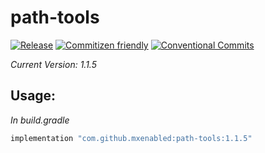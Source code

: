 # path-tools

[![Release](https://jitpack.io/v/mxenabled/path-tools.svg)](https://jitpack.io/p/mxenabled/path-tools)
[![Commitizen friendly](https://img.shields.io/badge/commitizen-friendly-brightgreen.svg)](http://commitizen.github.io/cz-cli/)
[![Conventional Commits](https://img.shields.io/badge/Conventional%20Commits-1.0.0-%23FE5196?logo=conventionalcommits&logoColor=white)](https://conventionalcommits.org)

_Current Version: 1.1.5_ <!-- x-release-please-version -->

## Usage:

_In build.gradle_

<!-- x-release-please-start-version -->
```groovy
implementation "com.github.mxenabled:path-tools:1.1.5"
```
<!-- x-release-please-end -->
